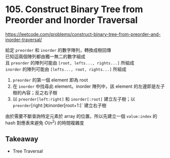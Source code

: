 # 105. Construct Binary Tree from Preorder and Inorder Traversal

<https://leetcode.com/problems/construct-binary-tree-from-preorder-and-inorder-traversal/>

給定 `preorder` 和 `inorder` 的數字陣列，轉換成樹回傳  
已知這兩個陣列都由獨一無二的數字組成  
且 `preorder` 的陣列可能由 `[root, lefts..., rights...]` 所組成  
`inorder` 的陣列可能由 `[lefts..., root, rights...]` 所組成  

1. `preorder` 的第一個 element 即為 root
1. 在 `inorder` 中找尋此 element。inorder 陣列中，該 element 的左邊即是左子樹的內容；反之右子樹
1. 以 `preorder[left:right]` 和 `inorder[:root]` 建立左子樹；以 `preorder`[right:]` 和 `inorder[root+1:]` 建立右子樹

由於需要不斷查詢特定元素於 array 的位置，所以先建立一個 `value:index` 的 hash 對應表來避免 $O(n^2)$ 的時間複雜度

## Takeaway

- Tree Traversal
